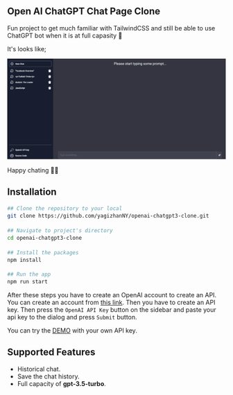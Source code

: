 ## Open AI ChatGPT Chat Page Clone

Fun project to get much familiar with TailwindCSS and still be able to use ChatGPT bot when it is at full capasity 👹

It's looks like;

![main_screen](./screenshots/main_screen.png)

Happy chating 🤟🏻

## Installation

```bash
## Clone the repository to your local
git clone https://github.com/yagizhanNY/openai-chatgpt3-clone.git

## Navigate to project's directory
cd openai-chatgpt3-clone

## Install the packages
npm install

## Run the app
npm run start
```

After these steps you have to create an OpenAI account to create an API. You can create an account from [this link](https://openai.com/api/). Then you have to create an API key. Then press the `OpenAI API Key` button on the sidebar and paste your api key to the dialog and press `Submit` button.

You can try the [DEMO](https://chatgpt-clone-yny.web.app/) with your own API key.

## Supported Features

- Historical chat.
- Save the chat history.
- Full capacity of **gpt-3.5-turbo**.
